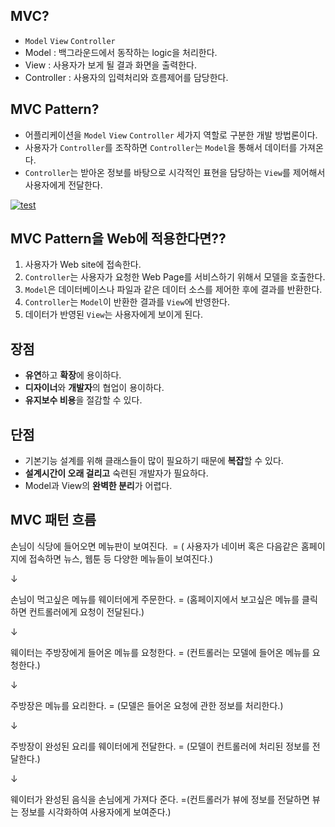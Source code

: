 ## MVC?

-   `Model` `View` `Controller`
-   Model : 백그라운드에서 동작하는 logic을 처리한다.
-   View : 사용자가 보게 될 결과 화면을 출력한다.
-   Controller : 사용자의 입력처리와 흐름제어를 담당한다.

## MVC Pattern?

-   어플리케이션을 `Model` `View` `Controller` 세가지 역할로 구분한 개발 방법론이다.
-   사용자가 `Controller`를 조작하면 `Controller`는 `Model`을 통해서 데이터를 가져온다.
-   `Controller`는 받아온 정보를 바탕으로 시각적인 표현을 담당하는 `View`를 제어해서 사용자에게 전달한다.

[![test](https://user-images.githubusercontent.com/21440957/78374901-03dec080-7607-11ea-9de6-e9b2a8d2a7a2.png)](https://user-images.githubusercontent.com/21440957/78374901-03dec080-7607-11ea-9de6-e9b2a8d2a7a2.png)

## MVC Pattern을 Web에 적용한다면??

1.  사용자가 Web site에 접속한다.
2.  `Controller`는 사용자가 요청한 Web Page를 서비스하기 위해서 모델을 호출한다.
3.  `Model`은 데이터베이스나 파일과 같은 데이터 소스를 제어한 후에 결과를 반환한다.
4.  `Controller`는 `Model`이 반환한 결과를 `View`에 반영한다.
5.  데이터가 반영된 `View`는 사용자에게 보이게 된다.

## 장점

-   **유연**하고 **확장**에 용이하다.
-   **디자이너**와 **개발자**의 협업이 용이하다.
-   **유지보수 비용**을 절감할 수 있다.

## 단점

-   기본기능 설계를 위해 클래스들이 많이 필요하기 때문에 **복잡**할 수 있다.
-   **설계시간이 오래 걸리고** 숙련된 개발자가 필요하다.
-   Model과 View의 **완벽한 분리**가 어렵다.


## MVC 패턴 흐름


손님이 식당에 들어오면 메뉴판이 보여진다. 
= ( 사용자가 네이버 혹은 다음같은 홈페이지에 접속하면 뉴스, 웹툰 등 다양한 메뉴들이 보여진다.)

↓

손님이 먹고싶은 메뉴를 웨이터에게 주문한다.
= (홈페이지에서 보고싶은 메뉴를 클릭하면 컨트롤러에게 요청이 전달된다.)

↓

웨이터는 주방장에게 들어온 메뉴를 요청한다.
= (컨트롤러는 모델에 들어온 메뉴를 요청한다.)

↓

주방장은 메뉴를 요리한다.
= (모델은 들어온 요청에 관한 정보를 처리한다.)

↓

주방장이 완성된 요리를 웨이터에게 전달한다.
= (모델이 컨트롤러에 처리된 정보를 전달한다.)

↓

웨이터가 완성된 음식을 손님에게 가져다 준다.
=(컨트롤러가 뷰에 정보를 전달하면 뷰는 정보를 시각화하여 사용자에게 보여준다.)